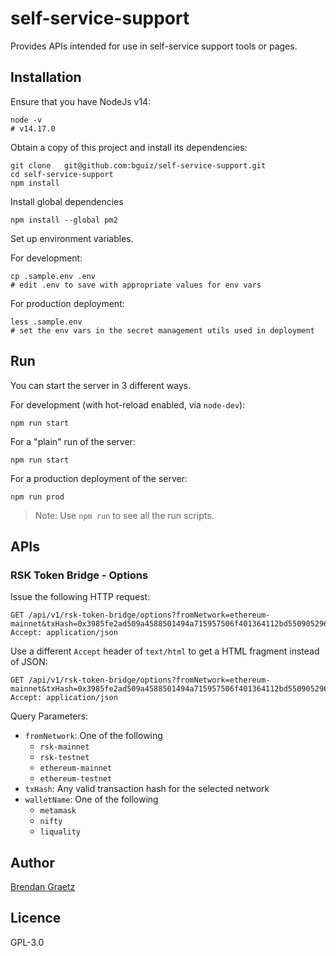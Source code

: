 # self-service-support

Provides APIs intended for use in self-service support tools or pages.

## Installation

Ensure that you have NodeJs v14:

```shell
node -v
# v14.17.0
```

Obtain a copy of this project and install its dependencies:

```shell
git clone	git@github.com:bguiz/self-service-support.git
cd self-service-support
npm install

```

Install global dependencies

```shell
npm install --global pm2

```

Set up environment variables.

For development:

```shell
cp .sample.env .env
# edit .env to save with appropriate values for env vars

```

For production deployment:

```shell
less .sample.env
# set the env vars in the secret management utils used in deployment

```


## Run

You can start the server in 3 different ways.

For development (with hot-reload enabled, via `node-dev`):

```shell
npm run start

```

For a "plain" run of the server:

```shell
npm run start

```

For a production deployment of the server:

```shell
npm run prod

```

> Note: Use `npm run` to see all the run scripts.

## APIs

### RSK Token Bridge - Options

Issue the following HTTP request:

```
GET /api/v1/rsk-token-bridge/options?fromNetwork=ethereum-mainnet&txHash=0x3985fe2ad509a4588501494a715957506f401364112bd55090529686aa538962&walletName=metamask
Accept: application/json

```

Use a different `Accept` header of `text/html`
to get a HTML fragment instead of JSON:

```
GET /api/v1/rsk-token-bridge/options?fromNetwork=ethereum-mainnet&txHash=0x3985fe2ad509a4588501494a715957506f401364112bd55090529686aa538962&walletName=metamask
Accept: application/json

```

Query Parameters:

- `fromNetwork`: One of the following
  - `rsk-mainnet`
  - `rsk-testnet`
  - `ethereum-mainnet`
  - `ethereum-testnet`
- `txHash`: Any valid transaction hash for the selected network
- `walletName`: One of the following
  - `metamask`
  - `nifty`
  - `liquality`

## Author

[Brendan Graetz](http://bguiz.com/)

## Licence

GPL-3.0
